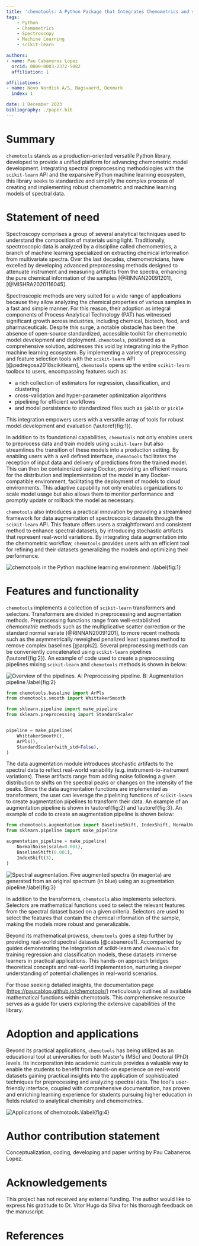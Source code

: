 ```yaml
---
title: 'chemotools: A Python Package that Integrates Chemometrics and scikit-learn'
tags:
    - Python
    - Chemometrics
    - Spectroscopy
    - Machine Learning
    - scikit-learn

authors:
- name: Pau Cabaneros Lopez
  orcid: 0000-0003-2372-5082
  affiliation: 1

affiliations:
- name: Novo Nordisk A/S, Bagsvaerd, Denmark
  index: 1

date: 1 December 2023
bibliography: ./paper.bib
---
```



# Summary

```chemotools``` stands as a production-oriented versatile Python library, developed to provide a unified platform for advancing chemometric model development. Integrating spectral preprocessing methodologies with the ```scikit-learn``` API and the expansive Python machine learning ecosystem, this library seeks to standardize and simplify the complex process of creating and implementing robust chemometric and machine learning models of spectral data. 

# Statement of need

Spectroscopy comprises a group of several analytical techniques used to understand the composition of materials using light. Traditionally, spectroscopic data is analyzed by a discipline called chemometrics, a branch of machine learning specialized on extracting chemical information from multivariate spectra. Over the last decades, chemometricians, have excelled by developing advanced preprocessing methods designed to attenuate instrument and measuring artifacts from the spectra, enhancing the pure chemical information of the samples [@RINNAN20091201], [@MISHRA2020116045]. 

Spectroscopic methods are very suited for a wide range of applications because they allow analyzing the chemical properties of various samples in a fast and simple manner. For this reason, their adoption as integral components of Process Analytical Technology (PAT) has witnessed significant growth across industries, including chemical, biotech, food, and pharmaceuticals. Despite this surge, a notable obstacle has been the absence of open-source standardized, accessible toolkit for chemometric model development and deployment. ```chemotools```, positioned as a comprehensive solution, addresses this void by integrating into the Python machine learning ecosystem. By implementing a variety of preprocessing and feature selection tools with the ```scikit-learn``` API [@pedregosa2018scikitlearn], ```chemotools``` opens up the entire ```scikit-learn``` toolbox to users, encompassing features such as:

- a rich collection of estimators for regression, classification, and clustering
- cross-validation and hyper-parameter optimization algorithms
- pipelining for efficient workflows
- and model persistence to standardized files such as ```joblib``` or ```pickle```

This integration empowers users with a versatile array of tools for robust model development and evaluation (\autoref{fig:1}).

In addition to its foundational capabilities, ```chemotools``` not only enables users to preprocess data and train models using ```scikit-learn``` but also streamlines the transition of these models into a production setting. By enabling users with a well defined interface, ```chemotools``` facilitates the reception of input data and delivery of predictions from the trained model. This can then be containerized using Docker, providing an efficient means for the distribution and implementation of the model in any Docker-compatible environment, facilitating the deployment of models to cloud environments. This adaptive capability not only enables organizations to scale model usage but also allows them to monitor performance and promptly update or rollback the model as necessary.

```chemotools``` also introduces a practical innovation by providing a streamlined framework for data augmentation of spectroscopic datasets through the ```scikit-learn``` API. This feature offers users a straightforward and consistent method to enhance spectral datasets, by introducing stochastic artifacts that represent real-world variations. By integrating data augmentation into the chemometric workflow, ```chemotools``` provides users with an efficient tool for refining and their datasets generalizing the models and optimizing their performance. 


![chemotools in the Python machine learning environment .\label{fig:1}](../assets/images/overview_2.png)


# Features and functionality

```chemotools``` implements a collection of ```scikit-learn``` transformers and selectors. Transformers are divided in preprocessing and augmentation methods. Preprocessing functions range from well-established *chemometric* methods such as the multiplicative scatter correction or the standard normal variate [@RINNAN20091201], to more recent methods such as the asymmetrically reweighed penalized least squares method to remove complex baselines [@arpls2]. Several preprocessing methods can be conveniently concatenated using ```scikit-learn``` pipelines (\autoref{fig:2}). An example of code used to create a preprocessing pipelines mixing ```scikit-learn``` and ```chemotools``` methods is shown in below:

![Overview of the pipelines. A: Preprocessing pipeline. B: Augmentation pipeline.\label{fig:2}](../assets/images/pipelines.png)


```python
from chemotools.baseline import ArPls
from chemotools.smooth import WhittakerSmooth

from sklearn.pipeline import make_pipeline
from sklearn.preprocessing import StandardScaler


pipeline = make_pipeline(
    WhittakerSmooth(),
    ArPls(),
    StandardScaler(with_std=False),
)
```

The data augmentation module introduces stochastic artifacts to the spectral data to reflect real-world variability (e.g. instrument-to-instrument variations). These artifacts range from adding noise following a given distribution to shifts on the spectral peaks or changes on the intensity of the peaks. Since the data augmentation functions are implemented as transformers, the user can leverage the pipelining functions of ```scikit-learn``` to create augmentation pipelines to transform their data. An example of an augmentation pipeline is shown in \autoref{fig:2} and \autoref{fig:3}. An example of code to create an augmentation pipeline is shown below: 


```python
from chemotools.augmentation import BaselineShift, IndexShift, NormalNoise
from sklearn.pipeline import make_pipeline

augmentation_pipeline = make_pipeline(
    NormalNoise(scale=0.001),
    BaselineShift(0.001),
    IndexShift(3),
)

```
![Spectral augmentation. Five augmented spectra (in magenta) are generated from an original spectrum (in blue) using an augmentation pipeline.\label{fig:3}](../assets/images/augmentation_pipeline.svg)


In addition to the transformers, ```chemotools``` also implements selectors. Selectors are mathematical functions used to select the relevant features from the spectral dataset based on a given criteria. Selectors are used to select the features that contain the chemical information of the sample, making the models more robust and generalizable.

Beyond its mathematical prowess, ```chemotools``` goes a step further by providing real-world spectral datasets [@cabaneros1]. Accompanied by guides demonstrating the integration of scikit-learn and ```chemotools``` for training regression and classification models, these datasets immerse learners in practical applications. This hands-on approach bridges theoretical concepts and real-world implementation, nurturing a deeper understanding of potential challenges in real-world scenarios.

For those seeking detailed insights, the documentation page (https://paucablop.github.io/chemotools/) meticulously outlines all available mathematical functions within chemotools. This comprehensive resource serves as a guide for users exploring the extensive capabilities of the library.

# Adoption and applications

Beyond its practical applications, ```chemotools``` has being utilized as an educational tool at universities for both Master's (MSc) and Doctoral (PhD) levels. Its incorporation into academic curricula provides a valuable way to enable the students to benefit from hands-on experience on real-world datasets gaining practical insights into the application of sophisticated techniques for preprocessing and analyzing spectral data. The tool's user-friendly interface, coupled with comprehensive documentation, has proven and enriching learning experience for students pursuing higher education in fields related to analytical chemistry and chemometrics.

![Applications of ```chemotools```.\label{fig:4}](../assets/images/applications.png)

# Author contribution statement

Conceptualization, coding, developing and paper writing by Pau Cabaneros Lopez.

# Acknowledgements

This project has not received any external funding. The author would like to express his gratitude to Dr. Vitor Hugo da Silva for his thorough feedback on the manuscript.

# References


